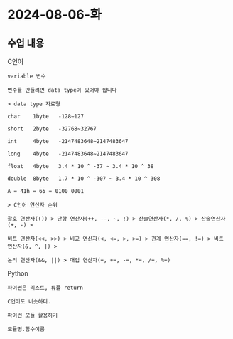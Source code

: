 # 2024-08-06-화

## 수업 내용

<p>
    C언어

    variable 변수

    변수를 만들려면 data type이 있어야 합니다

    > data type 자료형

    char	1byte	-128~127

    short	2byte	-32768~32767

    int	    4byte	-2147483648~2147483647

    long	4byte   -2147483648~2147483647

    float	4byte   3.4 * 10 ^ -37 ~ 3.4 * 10 ^ 38

    double  8byte   1.7 * 10 ^ -307 ~ 3.4 * 10 ^ 308

    A = 41h = 65 = 0100 0001

    > C언어 연산자 순위

    괄호 연산자(()) > 단항 연산자(++, --, ~, !) > 산술연산자(*, /, %) > 산술연산자(+, -) >

    비트 연산자(<<, >>) > 비교 연산자(<, <=, >, >=) > 관계 연산자(==, !=) > 비트 연산자(&, ^, |) >

    논리 연산자(&&, ||) > 대입 연산자(=, +=, -=, *=, /=, %=)

</p>

<p>
    Python

    파이썬은 리스트, 튜플 return

    C언어도 비슷하다.

    파이썬 모듈 활용하기

    모듈명.함수이름

</p>
